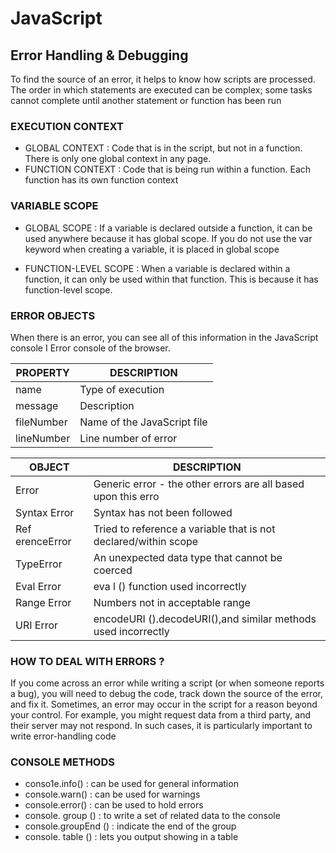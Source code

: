 # JavaScript

## Error Handling & Debugging

To find the source of an error, it helps to know how scripts are processed. The order in which statements are executed can be complex; some tasks cannot complete until another statement or function has been run

### EXECUTION CONTEXT
- GLOBAL CONTEXT : Code that is in the script, but not in a function. There is only one global context in any page.
- FUNCTION CONTEXT : Code that is being run within a function. Each function has its own function context

### VARIABLE SCOPE 

- GLOBAL SCOPE : If a variable is declared outside a function, it can be used anywhere because it has global scope. If you do not use the var keyword when creating a variable, it is placed in global scope

- FUNCTION-LEVEL SCOPE : When a variable is declared within a function, it can only be used within that function. This is because it has function-level scope. 

### ERROR OBJECTS 

When there is an error, you can see all of this information in the JavaScript console I Error console of the browser. 

PROPERTY |DESCRIPTION
------------|----------------------------- 
name        | Type of execution 
message     | Description 
fileNumber  | Name of the JavaScript file 
lineNumber  | Line number of error 

OBJECT | DESCRIPTION 
----------------|---------------------------------------------------------------------------
Error           | Generic error - the other errors are all based upon this erro
Syntax Error    | Syntax has not been followed 
Ref erenceError | Tried to reference a variable that is not declared/within scope 
TypeError       | An unexpected data type that cannot be coerced 
Eval Error      | eva l () function used incorrectly
Range Error     | Numbers not in acceptable range 
URI Error       | encodeURI ().decodeURI(),and similar methods used incorrectly

### HOW TO DEAL WITH ERRORS ?

If you come across an error while writing a script (or when someone reports a bug), you will need to debug the code, track down the source of the error, and fix it. Sometimes, an error may occur in the script for a reason beyond your control. For example, you might request data from a third party, and their server may not respond. In such cases, it is particularly important to write error-handling code

### CONSOLE METHODS 

- conso1e.info() : can be used for general information 
- console.warn() : can be used for warnings
- console.error() : can be used to hold errors 
- console. group () : to write a set of related data to the console
- console.groupEnd () :  indicate the end of the group 
- console. table () :  lets you output showing in a table

 
 